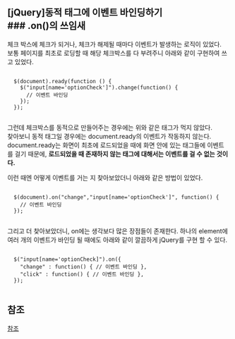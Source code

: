 ## [jQuery]동적 태그에 이벤트 바인딩하기 <br /> ### .on()의 쓰임새

체크 박스에 체크가 되거나, 체크가 해제될 때마다 이벤트가 발생하는 로직이 있었다. <br />
보통 페이지를 최초로 로딩할 때 해당 체크박스를 다 부려주니 아래와 같이 구현하여 쓰고 있었다. <br />

```jquery

  $(document).ready(function () {
    $("input[name='optionCheck']").change(function() {
      // 이벤트 바인딩
    });
  });
  
```

그런데 체크박스를 동적으로 만들어주는 경우에는 위와 같은 태그가 먹지 않았다. <br />
찾아보니 동적 태그일 경우에는 document.ready의 이벤트가 작동하지 않는다. <br />
document.ready는 화면이 최초에 로드되었을 때에 화면 안에 있는 태그들에 이벤트를 걸기 때문에, **로드되었을 때 존재하지 않는 태그에 대해서는 이벤트를 걸 수 없는 것이다.** <br />

이런 때엔 어떻게 이벤트를 거는 지 찾아보았더니 아래와 같은 방법이 있었다.

```jquery
  
  $(document).on("change","input[name='optionCheck']", function() {
    // 이벤트 바인딩
  });
  
```  
그리고 더 찾아보았더니, on에는 생각보다 많은 장점들이 존재한다. 하나의 element에 여러 개의 이벤트가 바인딩 될 때에도 아래와 같이 깔끔하게 jQuery를 구현 할 수 있다.

```jquery
  
  $("input[name='optionCheck]").on({
    "change" : function() { // 이벤트 바인딩 },
    "click" : function() { // 이벤트 바인딩 },
  });
  
```

## 참조
[참조](https://brunch.co.kr/@ourlove/98)
